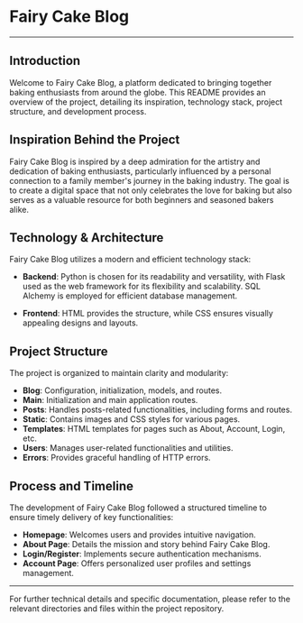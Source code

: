 # Fairy Cake Blog

---

## Introduction

Welcome to Fairy Cake Blog, a platform dedicated to bringing together baking enthusiasts from around the globe. This README provides an overview of the project, detailing its inspiration, technology stack, project structure, and development process.

## Inspiration Behind the Project

Fairy Cake Blog is inspired by a deep admiration for the artistry and dedication of baking enthusiasts, particularly influenced by a personal connection to a family member's journey in the baking industry. The goal is to create a digital space that not only celebrates the love for baking but also serves as a valuable resource for both beginners and seasoned bakers alike.

## Technology & Architecture

Fairy Cake Blog utilizes a modern and efficient technology stack:

- **Backend**: Python is chosen for its readability and versatility, with Flask used as the web framework for its flexibility and scalability. SQL Alchemy is employed for efficient database management.
  
- **Frontend**: HTML provides the structure, while CSS ensures visually appealing designs and layouts.

## Project Structure

The project is organized to maintain clarity and modularity:

- **Blog**: Configuration, initialization, models, and routes.
- **Main**: Initialization and main application routes.
- **Posts**: Handles posts-related functionalities, including forms and routes.
- **Static**: Contains images and CSS styles for various pages.
- **Templates**: HTML templates for pages such as About, Account, Login, etc.
- **Users**: Manages user-related functionalities and utilities.
- **Errors**: Provides graceful handling of HTTP errors.

## Process and Timeline

The development of Fairy Cake Blog followed a structured timeline to ensure timely delivery of key functionalities:

- **Homepage**: Welcomes users and provides intuitive navigation.
- **About Page**: Details the mission and story behind Fairy Cake Blog.
- **Login/Register**: Implements secure authentication mechanisms.
- **Account Page**: Offers personalized user profiles and settings management.

---

For further technical details and specific documentation, please refer to the relevant directories and files within the project repository.

